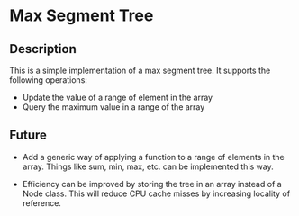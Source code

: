 # Max Segment Tree

## Description

This is a simple implementation of a max segment tree. It supports the following operations:

- Update the value of a range of element in the array
- Query the maximum value in a range of the array

## Future

- Add a generic way of applying a function to a range of elements in the array. Things like sum, min, max, etc. can be implemented this way.

- Efficiency can be improved by storing the tree in an array instead of a Node class. This will reduce CPU cache misses by increasing locality of reference.
